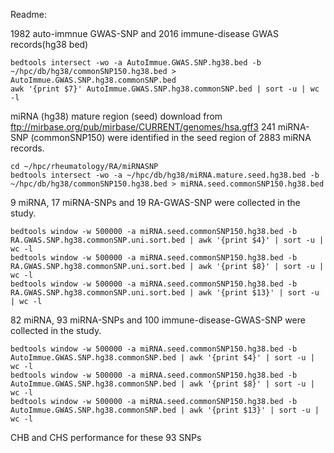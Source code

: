 Readme:

1982 auto-immnue GWAS-SNP and 2016 immune-disease GWAS records(hg38 bed)
```
bedtools intersect -wo -a AutoImmue.GWAS.SNP.hg38.bed -b ~/hpc/db/hg38/commonSNP150.hg38.bed > AutoImmue.GWAS.SNP.hg38.commonSNP.bed
awk '{print $7}' AutoImmue.GWAS.SNP.hg38.commonSNP.bed | sort -u | wc -l 
```
miRNA (hg38) mature region (seed) download from ftp://mirbase.org/pub/mirbase/CURRENT/genomes/hsa.gff3
241 miRNA-SNP (commonSNP150) were identified in the seed region of 2883 miRNA records.
```
cd ~/hpc/rheumatology/RA/miRNASNP
bedtools intersect -wo -a ~/hpc/db/hg38/miRNA.mature.seed.hg38.bed -b ~/hpc/db/hg38/commonSNP150.hg38.bed > miRNA.seed.commonSNP150.hg38.bed
```
9 miRNA, 17 miRNA-SNPs and 19 RA-GWAS-SNP were collected in the study.
```
bedtools window -w 500000 -a miRNA.seed.commonSNP150.hg38.bed -b RA.GWAS.SNP.hg38.commonSNP.uni.sort.bed | awk '{print $4}' | sort -u | wc -l
bedtools window -w 500000 -a miRNA.seed.commonSNP150.hg38.bed -b RA.GWAS.SNP.hg38.commonSNP.uni.sort.bed | awk '{print $8}' | sort -u | wc -l
bedtools window -w 500000 -a miRNA.seed.commonSNP150.hg38.bed -b RA.GWAS.SNP.hg38.commonSNP.uni.sort.bed | awk '{print $13}' | sort -u | wc -l
```

82 miRNA, 93 miRNA-SNPs and 100 immune-disease-GWAS-SNP were collected in the study.
```
bedtools window -w 500000 -a miRNA.seed.commonSNP150.hg38.bed -b AutoImmue.GWAS.SNP.hg38.commonSNP.bed | awk '{print $4}' | sort -u | wc -l
bedtools window -w 500000 -a miRNA.seed.commonSNP150.hg38.bed -b AutoImmue.GWAS.SNP.hg38.commonSNP.bed | awk '{print $8}' | sort -u | wc -l
bedtools window -w 500000 -a miRNA.seed.commonSNP150.hg38.bed -b AutoImmue.GWAS.SNP.hg38.commonSNP.bed | awk '{print $13}' | sort -u | wc -l
```
CHB and CHS performance for these 93 SNPs
```

```

